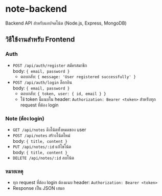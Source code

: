 # note-backend

Backend API สำหรับแอปจดโน้ต (Node.js, Express, MongoDB)

## วิธีใช้งานสำหรับ Frontend

### Auth
- `POST /api/auth/register`  สมัครสมาชิก  
  body: `{ email, password }`
  - ตอบกลับ: `{ message: 'User registered successfully' }`
- `POST /api/auth/login`  ล็อกอิน  
  body: `{ email, password }`
  - ตอบกลับ: `{ token, user: { id, email } }`
  - ใช้ token นี้แนบใน header: `Authorization: Bearer <token>` สำหรับทุก request ที่ต้อง login

### Note (ต้อง login)
- `GET /api/notes`  ดึงโน้ตทั้งหมดของ user
- `POST /api/notes`  สร้างโน้ตใหม่  
  body: `{ title, content }`
- `PUT /api/notes/:id`  แก้ไขโน้ต  
  body: `{ title, content }`
- `DELETE /api/notes/:id`  ลบโน้ต

### หมายเหตุ
- ทุก request ที่ต้อง login ต้องแนบ header: `Authorization: Bearer <token>`
- Response เป็น JSON เสมอ
